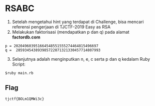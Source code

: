 # RSABC

1. Setelah mengetahui hint yang terdapat di Challenge, bisa mencari referensi pengerjaan di TJCTF-2019 Easy as RSA
2. Melakukan faktorisasi (mendapatkan p dan q) pada alamat **factordb.com**
```
p = 202049603951664548551555274464815496697
q =  285934543893985722871321330457714807993
```
3. Selanjutnya adalah menginputkan n, e, c serta p dan q kedalam Ruby Script:
```
$ruby main.rb
```

## Flag
```
tjctf{BOLm1QMWi3c}
```

